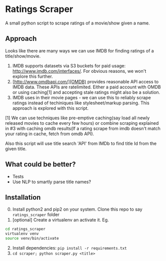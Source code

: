 # Ratings Scraper

A small python script to scrape ratings of a movie/show given a name.

## Approach

Looks like there are many ways we can use IMDB for finding ratings of a title/show/movie.

1. IMDB supports datasets via S3 buckets for paid usage: http://www.imdb.com/interfaces/. For obvious reasons, we won't explore this further.
1. [http://www.omdbapi.com/](OMDB) provides reasonable API access to IMDB data. These APIs are ratelimited. Either a paid account with OMDB or using caching[1] and accepting stale ratings might also be a solution. 
1. IMDB uses [](microformats) in their movie pages - we can use this to reliably scrape ratings instead of techiniques like stylesheet/markup parsing. This approach is explored with this script.

[1] We can use techniques like pre-emptive caching(say load all newly released movies to cache every few hours) or combine scraping explained in #3 with caching omdb results(If a rating scrape from imdb doesn't match your rating in cache, fetch from omdb API).

Also this script will use title search 'API' from IMDb to find title Id from the given title.

## What could be better?

* Tests
* Use NLP to smartly parse title names?


## Installation

0. Install python2 and pip2 on your system. Clone this repo to say `ratings_scraper` folder
2. [optional] Create a virtualenv an activate it. Eg. 
```bash
cd ratings_scraper
virtualenv venv
source venv/bin/activate
```
2. Install dependencies: `pip install -r requirements.txt`
3. `cd scraper; python scraper.py <title>`
